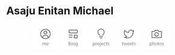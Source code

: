 # Asaju Enitan Michael

<!-- <p align="center">
  Self taught Software Developer, aspiring function programming and hope to make the world embrace OOP
</p>
<p align="center">
<!--START_SECTION:waka
JavaScript   21 hrs 28 mins  ████████████████████▒░░░░   80.78 % 
TypeScript   3 hrs 17 mins   ███░░░░░░░░░░░░░░░░░░░░░░   12.38 % 
Markdown     31 mins         ▓░░░░░░░░░░░░░░░░░░░░░░░░   02.00 % 
YAML         29 mins         ▒░░░░░░░░░░░░░░░░░░░░░░░░   01.86 % 
Other        25 mins         ▒░░░░░░░░░░░░░░░░░░░░░░░░   01.62 % 
<!--END_SECTION:waka
</center> -->
<p align="center">
    <a href="https://strae.dev/"><img src="https://github.com/en1tan/en1tan/raw/main/me.svg?sanitize=true" alt="Me" height="70" /></a>
    <a href="https://strae.dev/blog"><img src='https://github.com/en1tan/en1tan/raw/main/blog.svg?sanitize=true' alt="Blog" title="Blog" height='70'/></a>
  <a href="https://strae.dev/#projects"><img src='https://github.com/en1tan/en1tan/raw/main/projects.svg?sanitize=true' alt="Projects" title="Projects" height='70'/></a>
  <a href="https://twitter.com/strae_dev"><img src='https://github.com/en1tan/en1tan/raw/main/tweets.svg?sanitize=true' alt="Tweets" title="Tweets" height='70'/></a>
   <a href="https://instagram.com/strae_dev"><img src='https://github.com/en1tan/en1tan/raw/main/photos.svg?sanitize=true' alt="Photos" title="Photos" height='70'/></a>
  <!--<a href="https://github.com/sponsors/en1tan"><img src='https://github.com/en1tan/entan/raw/main/sponsor.svg?sanitize=true' alt="Sponsor" title="Sponsor" height='70'/></a>-->
</p>
